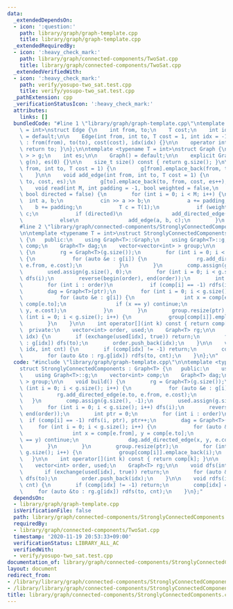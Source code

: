 ```yaml
---
data:
  _extendedDependsOn:
  - icon: ':question:'
    path: library/graph/graph-template.cpp
    title: library/graph/graph-template.cpp
  _extendedRequiredBy:
  - icon: ':heavy_check_mark:'
    path: library/graph/connected-components/TwoSat.cpp
    title: library/graph/connected-components/TwoSat.cpp
  _extendedVerifiedWith:
  - icon: ':heavy_check_mark:'
    path: verify/yosupo-two_sat.test.cpp
    title: verify/yosupo-two_sat.test.cpp
  _pathExtension: cpp
  _verificationStatusIcon: ':heavy_check_mark:'
  attributes:
    links: []
  bundledCode: "#line 1 \"library/graph/graph-template.cpp\"\ntemplate <typename T\
    \ = int>\nstruct Edge {\n    int from, to;\n    T cost;\n    int idx;\n\n    Edge()\
    \ = default;\n\n    Edge(int from, int to, T cost = 1, int idx = -1)\n       \
    \ : from(from), to(to), cost(cost), idx(idx) {}\n\n    operator int() const {\
    \ return to; }\n};\n\ntemplate <typename T = int>\nstruct Graph {\n    vector<vector<Edge<T>\
    \ > > g;\n    int es;\n\n    Graph() = default;\n\n    explicit Graph(int n) :\
    \ g(n), es(0) {}\n\n    size_t size() const { return g.size(); }\n\n    void add_directed_edge(int\
    \ from, int to, T cost = 1) {\n        g[from].emplace_back(from, to, cost, es++);\n\
    \    }\n\n    void add_edge(int from, int to, T cost = 1) {\n        g[from].emplace_back(from,\
    \ to, cost, es);\n        g[to].emplace_back(to, from, cost, es++);\n    }\n\n\
    \    void read(int M, int padding = -1, bool weighted = false,\n             \
    \ bool directed = false) {\n        for (int i = 0; i < M; i++) {\n          \
    \  int a, b;\n            cin >> a >> b;\n            a += padding;\n        \
    \    b += padding;\n            T c = T(1);\n            if (weighted) cin >>\
    \ c;\n            if (directed)\n                add_directed_edge(a, b, c);\n\
    \            else\n                add_edge(a, b, c);\n        }\n    }\n};\n\
    #line 2 \"library/graph/connected-components/StronglyConnectedComponents.cpp\"\
    \n\ntemplate <typename T = int>\nstruct StronglyConnectedComponents : Graph<T>\
    \ {\n   public:\n    using Graph<T>::Graph;\n    using Graph<T>::g;\n    vector<int>\
    \ comp;\n    Graph<T> dag;\n    vector<vector<int> > group;\n\n    void build()\
    \ {\n        rg = Graph<T>(g.size());\n        for (int i = 0; i < g.size(); i++)\
    \ {\n            for (auto &e : g[i]) {\n                rg.add_directed_edge(e.to,\
    \ e.from, e.cost);\n            }\n        }\n        comp.assign(g.size(), -1);\n\
    \        used.assign(g.size(), 0);\n        for (int i = 0; i < g.size(); i++)\
    \ dfs(i);\n        reverse(begin(order), end(order));\n        int ptr = 0;\n\
    \        for (int i : order)\n            if (comp[i] == -1) rdfs(i, ptr), ptr++;\n\
    \        dag = Graph<T>(ptr);\n        for (int i = 0; i < g.size(); i++) {\n\
    \            for (auto &e : g[i]) {\n                int x = comp[e.from], y =\
    \ comp[e.to];\n                if (x == y) continue;\n                dag.add_directed_edge(x,\
    \ y, e.cost);\n            }\n        }\n        group.resize(ptr);\n        for\
    \ (int i = 0; i < g.size(); i++) {\n            group[comp[i]].emplace_back(i);\n\
    \        }\n    }\n\n    int operator[](int k) const { return comp[k]; }\n\n \
    \  private:\n    vector<int> order, used;\n    Graph<T> rg;\n\n    void dfs(int\
    \ idx) {\n        if (exchange(used[idx], true)) return;\n        for (auto &to\
    \ : g[idx]) dfs(to);\n        order.push_back(idx);\n    }\n\n    void rdfs(int\
    \ idx, int cnt) {\n        if (comp[idx] != -1) return;\n        comp[idx] = cnt;\n\
    \        for (auto &to : rg.g[idx]) rdfs(to, cnt);\n    }\n};\n"
  code: "#include \"library/graph/graph-template.cpp\"\n\ntemplate <typename T = int>\n\
    struct StronglyConnectedComponents : Graph<T> {\n   public:\n    using Graph<T>::Graph;\n\
    \    using Graph<T>::g;\n    vector<int> comp;\n    Graph<T> dag;\n    vector<vector<int>\
    \ > group;\n\n    void build() {\n        rg = Graph<T>(g.size());\n        for\
    \ (int i = 0; i < g.size(); i++) {\n            for (auto &e : g[i]) {\n     \
    \           rg.add_directed_edge(e.to, e.from, e.cost);\n            }\n     \
    \   }\n        comp.assign(g.size(), -1);\n        used.assign(g.size(), 0);\n\
    \        for (int i = 0; i < g.size(); i++) dfs(i);\n        reverse(begin(order),\
    \ end(order));\n        int ptr = 0;\n        for (int i : order)\n          \
    \  if (comp[i] == -1) rdfs(i, ptr), ptr++;\n        dag = Graph<T>(ptr);\n   \
    \     for (int i = 0; i < g.size(); i++) {\n            for (auto &e : g[i]) {\n\
    \                int x = comp[e.from], y = comp[e.to];\n                if (x\
    \ == y) continue;\n                dag.add_directed_edge(x, y, e.cost);\n    \
    \        }\n        }\n        group.resize(ptr);\n        for (int i = 0; i <\
    \ g.size(); i++) {\n            group[comp[i]].emplace_back(i);\n        }\n \
    \   }\n\n    int operator[](int k) const { return comp[k]; }\n\n   private:\n\
    \    vector<int> order, used;\n    Graph<T> rg;\n\n    void dfs(int idx) {\n \
    \       if (exchange(used[idx], true)) return;\n        for (auto &to : g[idx])\
    \ dfs(to);\n        order.push_back(idx);\n    }\n\n    void rdfs(int idx, int\
    \ cnt) {\n        if (comp[idx] != -1) return;\n        comp[idx] = cnt;\n   \
    \     for (auto &to : rg.g[idx]) rdfs(to, cnt);\n    }\n};"
  dependsOn:
  - library/graph/graph-template.cpp
  isVerificationFile: false
  path: library/graph/connected-components/StronglyConnectedComponents.cpp
  requiredBy:
  - library/graph/connected-components/TwoSat.cpp
  timestamp: '2020-11-19 20:53:33+09:00'
  verificationStatus: LIBRARY_ALL_AC
  verifiedWith:
  - verify/yosupo-two_sat.test.cpp
documentation_of: library/graph/connected-components/StronglyConnectedComponents.cpp
layout: document
redirect_from:
- /library/library/graph/connected-components/StronglyConnectedComponents.cpp
- /library/library/graph/connected-components/StronglyConnectedComponents.cpp.html
title: library/graph/connected-components/StronglyConnectedComponents.cpp
---
```

